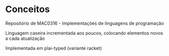 # Conceitos
Repositório de MAC0316 - Implementações de linguagens de programação

Linguagem caseira incrementada aos poucos, colocando elementos novos a cada atualização

Implementada em plai-typed (variante racket)

